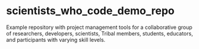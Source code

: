 # scientists_who_code_demo_repo
Example repository with project management tools for a collaborative group of researchers, developers, scientists, Tribal members, students, educators, and participants with varying skill levels.
